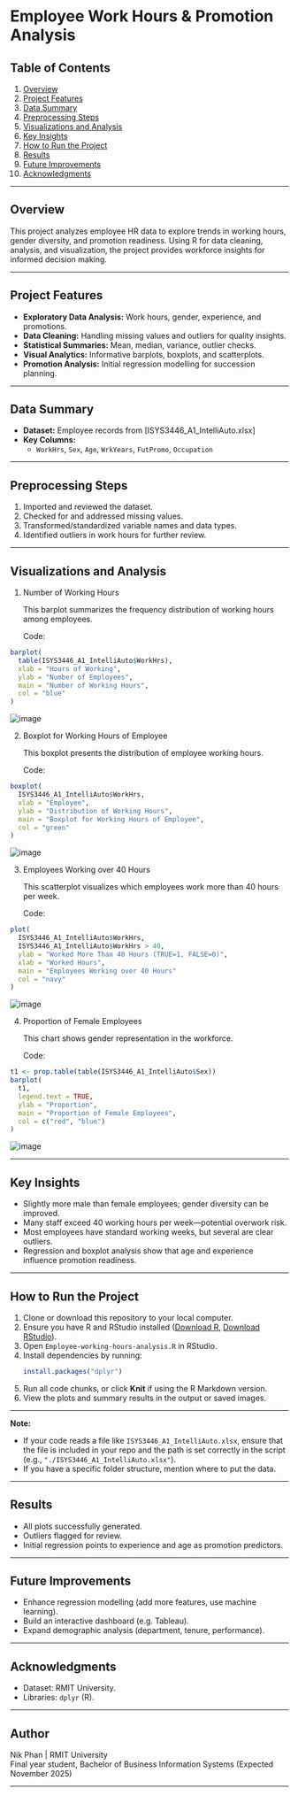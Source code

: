 # Employee Work Hours & Promotion Analysis

## Table of Contents
1. [Overview](#overview)
2. [Project Features](#project-features)
3. [Data Summary](#data-summary)
4. [Preprocessing Steps](#preprocessing-steps)
5. [Visualizations and Analysis](#visualizations-and-analysis)
6. [Key Insights](#key-insights)
7. [How to Run the Project](#how-to-run-the-project)
8. [Results](#results)
9. [Future Improvements](#future-improvements)
10. [Acknowledgments](#acknowledgments)

---

## Overview
This project analyzes employee HR data to explore trends in working hours, gender diversity, and promotion readiness. Using R for data cleaning, analysis, and visualization, the project provides workforce insights for informed decision making.

---

## Project Features
- **Exploratory Data Analysis:** Work hours, gender, experience, and promotions.
- **Data Cleaning:** Handling missing values and outliers for quality insights.
- **Statistical Summaries:** Mean, median, variance, outlier checks.
- **Visual Analytics:** Informative barplots, boxplots, and scatterplots.
- **Promotion Analysis:** Initial regression modelling for succession planning.

---

## Data Summary
- **Dataset:** Employee records from [ISYS3446_A1_IntelliAuto.xlsx]
- **Key Columns:**
    - `WorkHrs`, `Sex`, `Age`, `WrkYears`, `FutPromo`, `Occupation`

---

## Preprocessing Steps
1. Imported and reviewed the dataset.
2. Checked for and addressed missing values.
3. Transformed/standardized variable names and data types.
4. Identified outliers in work hours for further review.

---

## Visualizations and Analysis

1. Number of Working Hours
   
   This barplot summarizes the frequency distribution of working hours among employees.

   Code:
```r
barplot(
  table(ISYS3446_A1_IntelliAuto$WorkHrs),
  xlab = "Hours of Working",
  ylab = "Number of Employees",
  main = "Number of Working Hours",
  col = "blue"
)
```
   
![image](https://github.com/user-attachments/assets/d3d171eb-fc38-47a1-a8a4-f2d5e679d2ee)


2. Boxplot for Working Hours of Employee
   
   This boxplot presents the distribution of employee working hours.

   Code:
```r
boxplot(
  ISYS3446_A1_IntelliAuto$WorkHrs,
  xlab = "Employee",
  ylab = "Distribution of Working Hours",
  main = "Boxplot for Working Hours of Employee",
  col = "green"
)
```
   
![image](https://github.com/user-attachments/assets/99442fc0-4a8a-4398-9175-4b041de3624f)

 
3. Employees Working over 40 Hours
   
   This scatterplot visualizes which employees work more than 40 hours per week.

   Code:
```r
plot(
  ISYS3446_A1_IntelliAuto$WorkHrs,
  ISYS3446_A1_IntelliAuto$WorkHrs > 40,
  ylab = "Worked More Than 40 Hours (TRUE=1, FALSE=0)",
  xlab = "Worked Hours",
  main = "Employees Working over 40 Hours"
  col = "navy"
)
```
   
![image](https://github.com/user-attachments/assets/1f937705-92c8-44a2-ab80-522769f47161)


4. Proportion of Female Employees

   This chart shows gender representation in the workforce.

   Code:
```r
t1 <- prop.table(table(ISYS3446_A1_IntelliAuto$Sex))
barplot(
  t1,
  legend.text = TRUE,
  ylab = "Proportion",
  main = "Proportion of Female Employees",
  col = c("red", "blue")
)
```
   
![image](https://github.com/user-attachments/assets/e4d174f6-9af2-403e-b257-1f0276248b53)

---

## Key Insights
- Slightly more male than female employees; gender diversity can be improved.
- Many staff exceed 40 working hours per week—potential overwork risk.
- Most employees have standard working weeks, but several are clear outliers.
- Regression and boxplot analysis show that age and experience influence promotion readiness.

---

## How to Run the Project

1. Clone or download this repository to your local computer.
2. Ensure you have R and RStudio installed ([Download R](https://cran.r-project.org/), [Download RStudio](https://posit.co/download/rstudio-desktop/)).
3. Open `Employee-working-hours-analysis.R` in RStudio.
4. Install dependencies by running:
    ```r
    install.packages("dplyr")
    ```
5. Run all code chunks, or click **Knit** if using the R Markdown version.
6. View the plots and summary results in the output or saved images.

---

**Note:**  
- If your code reads a file like `ISYS3446_A1_IntelliAuto.xlsx`, ensure that the file is included in your repo and the path is set correctly in the script (e.g., `"./ISYS3446_A1_IntelliAuto.xlsx"`).
- If you have a specific folder structure, mention where to put the data.

---

## Results
- All plots successfully generated.
- Outliers flagged for review.
- Initial regression points to experience and age as promotion predictors.

---

## Future Improvements
- Enhance regression modelling (add more features, use machine learning).
- Build an interactive dashboard (e.g. Tableau).
- Expand demographic analysis (department, tenure, performance).

---

## Acknowledgments
- Dataset: RMIT University.
- Libraries: `dplyr` (R).
---

## Author

Nik Phan | RMIT University  
Final year student, Bachelor of Business Information Systems (Expected November 2025)

---

